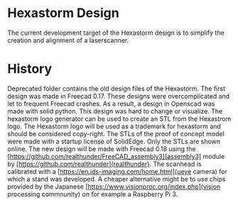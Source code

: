 # Hexastorm Design

The current development target of the Hexastorm design is to simplify the creation and alignment of a laserscanner.

# History

Deprecated folder contains the old design files of the Hexastorm. The first design was made in Freecad 0.17. These designs were overcomplicated and let to frequent Freecad crashes. As a result, a design in Openscad was made with solid python. 
This design was hard to change or visualize. 
The hexastorm logo generator can be used to create an STL from the Hexastrom logo. The Hexastorm logo will be used as a trademark for hexastorm and should be considered copy-right.
The STLs of the proof of concept model were made with a startup license of SolidEdge. Only the STLs are shown online.
The new design will be made with Freecad 0.18 using the [https://github.com/realthunder/FreeCAD_assembly3](assembly3] module by [https://github.com/realthunder](realthunder).
The scanhead is calibrated with a [https://en.ids-imaging.com/home.html](ueye camera) for which a stand was developed. A cheaper alternative might be to use chips provided by the Japanese [https://www.visionproc.org/index.php](vision processing commnunity) on for example a Raspberry Pi 3.





